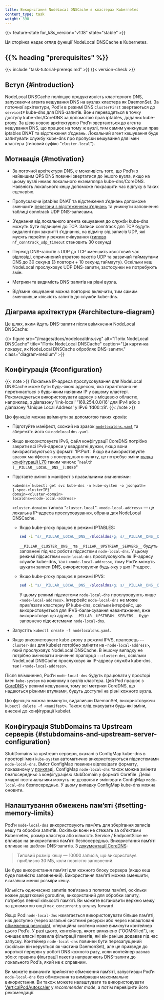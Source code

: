 ```yaml
---
title: Використання NodeLocal DNSCache в кластерах Kubernetes
content_type: task
weight: 390
---
```


<!-- overview -->

{{< feature-state for_k8s_version="v1.18" state="stable" >}}

Ця сторінка надає огляд функції NodeLocal DNSCache в Kubernetes.

## {{% heading "prerequisites" %}}

{{< include "task-tutorial-prereqs.md" >}} {{< version-check >}}

 <!-- steps -->

## Вступ {#introduction}

NodeLocal DNSCache поліпшує продуктивність кластерного DNS, запускаючи агента кешування DNS на вузлах кластера як DaemonSet. За поточної архітектури, Podʼи в режимі DNS `ClusterFirst` звертаються до `serviceIP` kube-dns для DNS-запитів. Вони переводяться в точку доступу kube-dns/CoreDNS за допомогою прав iptables, доданих kube-proxy. За цією новою архітектурою Podʼи звертаються до агента кешування DNS, що працює на тому ж вузлі, тим самим уникнувши прав iptables DNAT та відстеження зʼєднань. Локальний агент кешування буде запитувати службу kube-dns про пропуски кешування для імен кластера (типовий суфікс "`cluster.local`").

## Мотивація {#motivation}

* За поточної архітектури DNS, є можливість того, що Podʼи з найвищим QPS DNS повинні звертатися до іншого вузла, якщо на цьому вузлі немає локального екземпляра kube-dns/CoreDNS. Наявність локального кешу допоможе покращити час відгуку в таких сценаріях.

* Пропускаючи iptables DNAT та відстеження зʼєднань допоможе зменшити [перегони з відстеженням зʼєднань](https://github.com/kubernetes/kubernetes/issues/56903) та уникнути заповнення таблиці conntrack UDP DNS-записами.

* Зʼєднання від локального агента кешування до служби kube-dns можуть бути підвищені до TCP. Записи conntrack для TCP будуть видалені при закритті зʼєднання, на відміну від записів UDP, які мусять перейти у режим очікування ([типово](https://www.kernel.org/doc/Documentation/networking/nf_conntrack-sysctl.txt) `nf_conntrack_udp_timeout` становить 30 секунд)

* Перехід DNS-запитів з UDP до TCP зменшить хвостовий час відповіді, спричинений втратою пакетів UDP та зазвичай таймаутами DNS до 30 секунд (3 повтори + 10 секунд таймауту). Оскільки кеш NodeLocal прослуховує UDP DNS-запити, застосунки не потребують змін.

* Метрики та видимість DNS-запитів на рівні вузла.

* Відʼємне кешування можна повторно включити, тим самим зменшивши кількість запитів до служби kube-dns.

## Діаграма архітектури {#architecture-diagram}

Це шлях, яким йдуть DNS-запити після ввімкнення NodeLocal DNSCache:

{{< figure src="/images/docs/nodelocaldns.svg" alt="Потік NodeLocal DNSCache" title="Потік NodeLocal DNSCache" caption="Ця картинка показує, як NodeLocal DNSCache обробляє DNS-запити." class="diagram-medium" >}}

## Конфігурація {#configuration}

{{< note >}}
Локальна IP-адреса прослуховування для NodeLocal DNSCache може бути будь-якою адресою, яка гарантовано не перетинається з будь-яким наявним IP у вашому кластері. Рекомендується використовувати адресу з місцевою областю, наприклад, з діапазону 'link-local' '169.254.0.0/16' для IPv4 або з діапазону 'Unique Local Address' у IPv6 'fd00::/8'.
{{< /note >}}

Цю функцію можна ввімкнути за допомогою таких кроків:

* Підготуйте маніфест, схожий на зразок [`nodelocaldns.yaml`](https://github.com/kubernetes/kubernetes/blob/master/cluster/addons/dns/nodelocaldns/nodelocaldns.yaml) та збережіть його як `nodelocaldns.yaml`.

* Якщо використовуєте IPv6, файл конфігурації CoreDNS потрібно закрити всі IPv6-адреси у квадратні дужки, якщо вони використовуються у форматі 'IP:Port'. Якщо ви використовуєте зразок маніфесту з попереднього пункту, це потребує зміни [рядка конфігурації L70](https://github.com/kubernetes/kubernetes/blob/b2ecd1b3a3192fbbe2b9e348e095326f51dc43dd/cluster/addons/dns/nodelocaldns/nodelocaldns.yaml#L70) таким чином: "`health [__PILLAR__LOCAL__DNS__]:8080`"

* Підставте змінні в маніфест з правильними значеннями:

  ```shell
  kubedns=`kubectl get svc kube-dns -n kube-system -o jsonpath={.spec.clusterIP}`
  domain=<cluster-domain>
  localdns=<node-local-address>
  ```

  `<cluster-domain>` типово "`cluster.local`". `<node-local-address>` — це локальна IP-адреса прослуховування, обрана для NodeLocal DNSCache.

  * Якщо kube-proxy працює в режимі IPTABLES:

    ``` bash
    sed -i "s/__PILLAR__LOCAL__DNS__/$localdns/g; s/__PILLAR__DNS__DOMAIN__/$domain/g; s/__PILLAR__DNS__SERVER__/$kubedns/g" nodelocaldns.yaml
    ```

    `__PILLAR__CLUSTER__DNS__` та `__PILLAR__UPSTREAM__SERVERS__` будуть заповнені під час роботи підсистеми `node-local-dns`. У цьому режимі підсистеми `node-local-dns` прослуховують як IP-адресу служби kube-dns, так і `<node-local-address>`, тому Podʼи можуть шукати записи DNS, використовуючи будь-яку з цих IP-адрес.

  * Якщо kube-proxy працює в режимі IPVS:

    ``` bash
    sed -i "s/__PILLAR__LOCAL__DNS__/$localdns/g; s/__PILLAR__DNS__DOMAIN__/$domain/g; s/,__PILLAR__DNS__SERVER__//g; s/__PILLAR__CLUSTER__DNS__/$kubedns/g" nodelocaldns.yaml
    ```

    У цьому режимі підсистеми `node-local-dns` прослуховують лише `<node-local-address>`. Інтерфейс `node-local-dns` не може привʼязати кластерну IP kube-dns, оскільки інтерфейс, що використовується для IPVS-балансування навантаження, вже використовує цю адресу. `__PILLAR__UPSTREAM__SERVERS__` буде заповнено підсистемами `node-local-dns`.

* Запустіть `kubectl create -f nodelocaldns.yaml`.

* Якщо використовуєте kube-proxy в режимі IPVS, прапорець `--cluster-dns` для kubelet потрібно змінити на `<node-local-address>`, який прослуховує NodeLocal DNSCache. В іншому випадку не потрібно змінювати значення прапорця `--cluster-dns`, оскільки NodeLocal DNSCache прослуховує як IP-адресу служби kube-dns, так і `<node-local-address>`.

Після ввімкнення, Podʼи `node-local-dns` будуть працювати у просторі імен `kube-system` на кожному з вузлів кластера. Цей Pod працює з [CoreDNS](https://github.com/coredns/coredns) у режимі кешування, тому всі метрики CoreDNS, що надаються різними втулками, будуть доступні на рівні кожного вузла.

Цю функцію можна вимкнути, видаливши DaemonSet, використовуючи `kubectl delete -f <manifest>`. Також слід скасувати будь-які зміни, внесені до конфігурації kubelet.

## Конфігурація StubDomains та Upstream серверів {#stubdomains-and-upstream-server-configuration}

StubDomains та upstream сервери, вказані в ConfigMap kube-dns в просторі імен `kube-system` автоматично використовуються підсистемами `node-local-dns`. Вміст ConfigMap повинен відповідати формату, показаному у [прикладі](/uk/docs/tasks/administer-cluster/dns-custom-nameservers/#example-1). ConfigMap `node-local-dns` також можна змінити безпосередньо з конфігурацією stubDomain у форматі Corefile. Деякі хмарні постачальники можуть не дозволяти змінювати ConfigMap `node-local-dns` безпосередньо. У цьому випадку ConfigMap kube-dns можна оновити.

## Налаштування обмежень памʼяті {#setting-memory-limits}

Podʼи `node-local-dns` використовують памʼять для зберігання записів кешу та обробки запитів. Оскільки вони не стежать за обʼєктами Kubernetes, розмір кластера або кількість Service / EndpointSlice не впливає на використання памʼяті безпосередньо. Використання памʼяті впливає на шаблон DNS-запитів. З [документації CoreDNS](https://github.com/coredns/deployment/blob/master/kubernetes/Scaling_CoreDNS.md):

> Типовий розмір кешу — 10000 записів, що використовує приблизно 30 МБ, коли повністю заповнений.

Це буде використання памʼяті для кожного блоку сервера (якщо кеш буде повністю заповнений). Використання памʼяті можна зменшити, вказавши менші розміри кешу.

Кількість одночасних запитів повʼязана з попитом памʼяті, оскільки кожен додатковий goroutine, використаний для обробки запиту, потребує певної кількості памʼяті. Ви можете встановити верхню межу за допомогою опції `max_concurrent` у втулку forward.

Якщо Pod `node-local-dns` намагається використовувати більше памʼяті, ніж доступно (через загальні системні ресурси або через налаштовані [обмеження ресурсів](/uk/docs/concepts/configuration/manage-resources-containers/)), операційна система може вимкнути контейнер цього Podʼа. У разі цього, контейнер, якого вимкнено ("OOMKilled"), не очищає власні правила фільтрації пакетів, які він раніше додавав під час запуску. Контейнер `node-local-dns` повинен бути перезапущений (оскільки він керується як частина DaemonSet), але це призведе до короткої перерви у роботі DNS кожного разу, коли контейнер зазнає збою: правила фільтрації пакетів направляють DNS-запити до локального Podʼа, який не є справним.

Ви можете визначити прийнятне обмеження памʼяті, запустивши Podʼи `node-local-dns` без обмеження
та вимірявши максимальне використання. Ви також можете налаштувати та використовувати [VerticalPodAutoscaler](https://github.com/kubernetes/autoscaler/tree/master/vertical-pod-autoscaler) у _recommender mode_, а потім перевірити його рекомендації.
